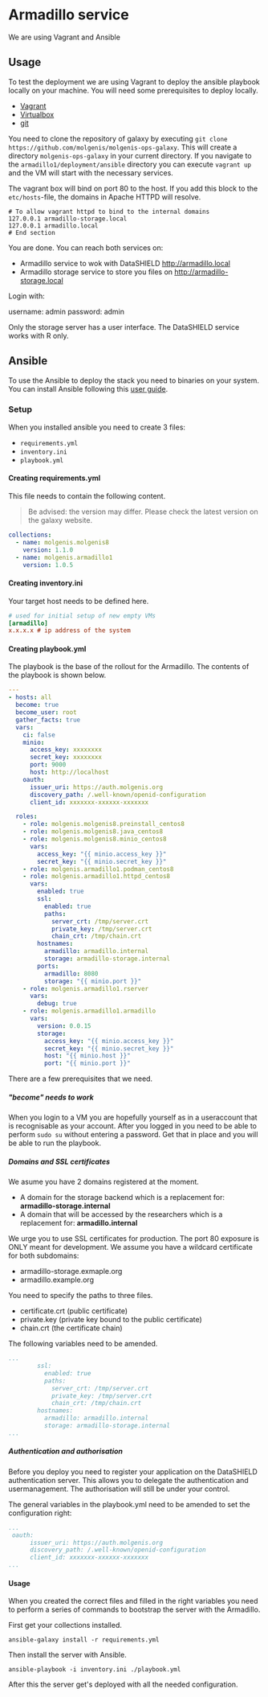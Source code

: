 # Armadillo service
We are using Vagrant and Ansible
## Usage 
To test the deployment we are using Vagrant to deploy the ansible playbook locally on your machine. You will need some prerequisites to deploy locally.

* [Vagrant](https://www.vagrantup.com/downloads)
* [Virtualbox](https://www.virtualbox.org/wiki/Downloads)
* [git](https://git-scm.com/downloads)

You need to clone the repository of galaxy by executing `git clone https://github.com/molgenis/molgenis-ops-galaxy`. This will create a directory `molgenis-ops-galaxy` in your current directory. 
If you navigate to the `armadillo1/deployment/ansible` directory you can execute `vagrant up` and the VM will start with the necessary services.

The vagrant box will bind on port 80 to the host. If you add this block to the `etc/hosts`-file, the domains 
in Apache HTTPD will resolve.

```
# To allow vagrant httpd to bind to the internal domains
127.0.0.1 armadillo-storage.local
127.0.0.1 armadillo.local
# End section
``` 

You are done. You can reach both services on:

* Armadillo service to wok with DataSHIELD
  http://armadillo.local
* Armadillo storage service to store you files on
  http://armadillo-storage.local

Login with:

username: admin
password: admin

Only the storage server has a user interface. The DataSHIELD service works with R only.
## Ansible
To use the Ansible to deploy the stack you need to binaries on your system. You can install Ansible following this [user guide](https://docs.ansible.com/ansible/latest/installation_guide/intro_installation.html).
### Setup
When you installed ansible you need to create 3 files:

- `requirements.yml`
- `inventory.ini`
- `playbook.yml`

#### Creating requirements.yml
This file needs to contain the following content. 

> Be advised: the version may differ. Please check the latest version on the galaxy website.

```yaml
collections:
  - name: molgenis.molgenis8
    version: 1.1.0
  - name: molgenis.armadillo1
    version: 1.0.5
```
#### Creating inventory.ini
Your target host needs to be defined here.

```ini
# used for initial setup of new empty VMs
[armadillo]
x.x.x.x # ip address of the system
```
#### Creating playbook.yml
The playbook is the base of the rollout for the Armadillo. The contents of the playbook is shown below.

```yaml
---
- hosts: all
  become: true
  become_user: root
  gather_facts: true
  vars:
    ci: false
    minio:
      access_key: xxxxxxxx
      secret_key: xxxxxxxx
      port: 9000
      host: http://localhost
    oauth:
      issuer_uri: https://auth.molgenis.org
      discovery_path: /.well-known/openid-configuration
      client_id: xxxxxxx-xxxxxx-xxxxxxx

  roles:
    - role: molgenis.molgenis8.preinstall_centos8
    - role: molgenis.molgenis8.java_centos8
    - role: molgenis.molgenis8.minio_centos8
      vars:
        access_key: "{{ minio.access_key }}"
        secret_key: "{{ minio.secret_key }}"
    - role: molgenis.armadillo1.podman_centos8
    - role: molgenis.armadillo1.httpd_centos8
      vars:
        enabled: true
        ssl: 
          enabled: true
          paths:
            server_crt: /tmp/server.crt
            private_key: /tmp/server.crt
            chain_crt: /tmp/chain.crt
        hostnames:
          armadillo: armadillo.internal
          storage: armadillo-storage.internal
        ports:
          armadillo: 8080
          storage: "{{ minio.port }}"
    - role: molgenis.armadillo1.rserver
      vars: 
        debug: true
    - role: molgenis.armadillo1.armadillo
      vars:
        version: 0.0.15
        storage:
          access_key: "{{ minio.access_key }}"
          secret_key: "{{ minio.secret_key }}"
          host: "{{ minio.host }}"
          port: "{{ minio.port }}"
```

There are a few prerequisites that we need. 

##### "become" needs to work
When you login to a VM you are hopefully yourself as in a useraccount that is recognisable as your account. After you logged in you need to be able to perform `sudo su` without entering a password. Get that in place and you will be able to run the playbook.
##### Domains and SSL certificates
We asume you have 2 domains registered at the moment. 

- A domain for the storage backend which is a replacement for: **armadillo-storage.internal**
- A domain that will be accessed by the researchers which is a replacement for: **armadillo.internal**

We urge you to use SSL certificates for production. The port 80 exposure is ONLY meant for development.
We assume you have a wildcard certificate for both subdomains:
- armadillo-storage.exmaple.org
- armadillo.example.org

You need to specify the paths to three files.
- certificate.crt (public certificate)
- private.key (private key bound to the public certificate)
- chain.crt (the certificate chain)

The following variables need to be amended.

```yaml
...
        ssl: 
          enabled: true
          paths:
            server_crt: /tmp/server.crt
            private_key: /tmp/server.crt
            chain_crt: /tmp/chain.crt
        hostnames:
          armadillo: armadillo.internal
          storage: armadillo-storage.internal
...
```

##### Authentication and authorisation
Before you deploy you need to register your application on the DataSHIELD authentication server. This allows you to delegate the authentication and usermanagement. The authorisation will still be under your control.

The general variables in the playbook.yml need to be amended to set the configuration right:

```yaml
...
 oauth:
      issuer_uri: https://auth.molgenis.org
      discovery_path: /.well-known/openid-configuration
      client_id: xxxxxxx-xxxxxx-xxxxxxx
...
```

#### Usage
When you created the correct files and filled in the right variables you need to perform a series of commands to bootstrap the server with the Armadillo.

First get your collections installed.

`ansible-galaxy install -r requirements.yml`

Then install the server with Ansible.

`ansible-playbook -i inventory.ini ./playbook.yml`

After this the server get's deployed with all the needed configuration.



